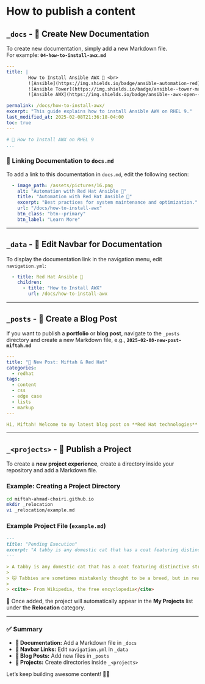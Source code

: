 # How to publish a content

## **`_docs`** - 📝 Create New Documentation  

To create new documentation, simply add a new Markdown file.  
For example: **`04-how-to-install-awx.md`**  

```yml
---
title: | 
        How to Install Ansible AWX 🚀 <br>
        ![Ansible](https://img.shields.io/badge/ansible-automation-red)
        ![Ansible Tower](https://img.shields.io/badge/ansible--tower-management--ui-blue)
        ![Ansible AWX](https://img.shields.io/badge/ansible--awx-open--source--ui-green)

permalink: /docs/how-to-install-awx/
excerpt: "This guide explains how to install Ansible AWX on RHEL 9."
last_modified_at: 2025-02-08T21:36:18-04:00
toc: true
---

# 🚀 How to Install AWX on RHEL 9  
...
```

### 🔗 Linking Documentation to `docs.md`  
To add a link to this documentation in `docs.md`, edit the following section:  

```yml
  - image_path: /assets/pictures/16.png
    alt: "Automation with Red Hat Ansible 🤖"
    title: "Automation with Red Hat Ansible 🤖"
    excerpt: "Best practices for system maintenance and optimization."
    url: "/docs/how-to-install-awx"
    btn_class: "btn--primary"
    btn_label: "Learn More"
```

---

## **`_data`** - 📌 Edit Navbar for Documentation  

To display the documentation link in the navigation menu, edit `navigation.yml`:  

```yml
  - title: Red Hat Ansible 🤖
    children:
      - title: "How to Install AWX"
        url: /docs/how-to-install-awx
```

---

## **`_posts`** - 📰 Create a Blog Post  

If you want to publish a **portfolio** or **blog post**, navigate to the `_posts` directory and create a new Markdown file, e.g., **`2025-02-08-new-post-miftah.md`**  

```yml
---
title: "🚀 New Post: Miftah & Red Hat"
categories:
  - redhat
tags:
  - content
  - css
  - edge case
  - lists
  - markup
---

Hi, Miftah! Welcome to my latest blog post on **Red Hat technologies**! 🚀
```

---

## **`_<projects>`** - 🚀 Publish a Project  

To create a **new project experience**, create a directory inside your repository and add a Markdown file.  

### **Example:** Creating a Project Directory  
```bash
cd miftah-ahmad-choiri.github.io
mkdir _relocation
vi _relocation/example.md
```

### **Example Project File (`example.md`)**  
```md
---
title: "Pending Execution"
excerpt: "A tabby is any domestic cat that has a coat featuring distinctive stripes, dots, lines, or swirling patterns, usually with a mark resembling an 'M' on its forehead."
---

> A tabby is any domestic cat that has a coat featuring distinctive stripes, dots, lines, or swirling patterns, usually together with a mark resembling an 'M' on its forehead.  
>  
> 🐱 Tabbies are sometimes mistakenly thought to be a breed, but in reality, the tabby pattern is found in many cat breeds and mixed-breed populations.  
>  
> <cite>— From Wikipedia, the free encyclopedia</cite>
```

🎉 Once added, the project will automatically appear in the **My Projects** list under the **Relocation** category.  

---

### ✅ Summary  
- **📄 Documentation:** Add a Markdown file in `_docs`  
- **📌 Navbar Links:** Edit `navigation.yml` in `_data`  
- **📰 Blog Posts:** Add new files in `_posts`  
- **🚀 Projects:** Create directories inside `_<projects>`  

Let’s keep building awesome content! 🚀🔥  